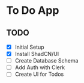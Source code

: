 # To Do App

## TODO

- [x] Initial Setup
- [x] Install ShadCN/UI
- [ ] Create Database Schema
- [ ] Add Auth with Clerk
- [ ] Create UI for Todos
